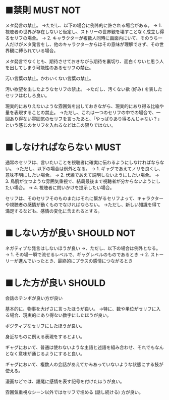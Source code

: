 ﻿# ■禁則 MUST NOT
メタ発言の禁止。
→ただし、以下の場合に例外的に許される場合がある。
→ 1. 視聴者の世界が存在しないと仮定し、ストリーの世界観を壊すことなく成立し得るセリフの場合。
→ 2. キャラクターが複数人同時に画面内にいて、そのうち一人だけがメタ発言をし、他のキャラクターからはその意味が理解できず、その世界観に縛られている場合。

メタ発言でなくとも、期待させておきながら期待を裏切り、面白くないと思う人を出してしまう可能性のあるセリフの禁止。

汚い言葉の禁止。かわいくない言葉の禁止。

汚い欲望を出したようなセリフの禁止。
→ただし、汚くない欲 (好み) を表したセリフはむしろ良い。

現実的にありえないような雰囲気を出しておきながら、現実的にあり得る比喩や量を表現することの禁止。
→ただし、これは一つのセリフの中での場合で、一回あり得ない雰囲気のセリフを言ったあと、「やっぱりあり得るんじゃない？」という感じのセリフを入れるなどはこの限りではない。

# ■しなければならない MUST
通常のセリフは、言いたいことを視聴者に確実に伝わるようにしなければならない。
→ただし、以下の場合は例外となる。
→ 1. ギャグであえてノリを良くし、意味不明にしたい場合。
→ 2. 伏線であえて説明しないようにしたい場合。
→ 3. 鳥肌が立つような雰囲気重視で、結局最後まで視聴者が分からないようにしたい場合。
→ 4. 視聴者に問いかけを提示したい場合。

セリフは、そのセリフそのものまたはそれに繋がるセリフよって、キャラクターや視聴者の感情が動くものでなければならない。
→ただし、新しい知識を得て満足するなども、感情の変化に含まれるとする。

# ■しない方が良い SHOULD NOT
ネガティブな発言はしないほうが良い
→、ただし、以下の場合は例外となる。
→ 1. その場一瞬で流せるレベルで、ギャグレベルのものであるとき
→ 2. ストーリーが進んでいったとき、最終的にプラスの感情につながるとき

# ■した方が良い SHOULD
会話のテンポが良い方が良い

基本的に、物事を大げさに言ったほうが良い。
→特に、数や単位がセリフに入る場合、現実的にあり得ない数字にしたほうが良い。

ポジティブなセリフにしたほうが良い。

身近なものに例える表現をするとよい。

ギャグにおいて、普通は使わないような主語と述語を組み合わせ、それでもなんとなく意味が通じるようにすると良い。

ギャグにおいて、複数人の会話があえてかみあっていないような状態にする技が使える。

漫画などでは、語尾に感情を表す記号を付けたほうが良い。

雰囲気重視なシーン以外ではセリフで埋める (話し続ける) 方が良い。
